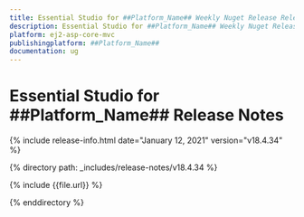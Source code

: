 ```yaml
---
title: Essential Studio for ##Platform_Name## Weekly Nuget Release Release Notes  
description: Essential Studio for ##Platform_Name## Weekly Nuget Release Release Notes  
platform: ej2-asp-core-mvc
publishingplatform: ##Platform_Name##
documentation: ug
---
```


# Essential Studio for  ##Platform_Name##  Release Notes  

{% include release-info.html date="January 12, 2021"   version="v18.4.34"  %} 

{% directory path: _includes/release-notes/v18.4.34 %}

{% include {{file.url}} %}

{% enddirectory %}
